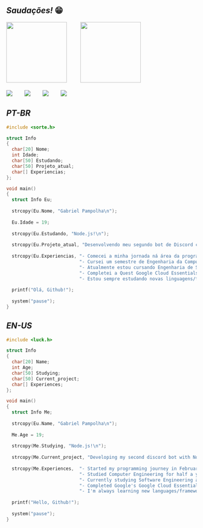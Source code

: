 ## ***Saudações!*** 😁
<div>
<img height="160em" src="https://github-readme-stats.vercel.app/api?username=pampolha&show_icons=true&theme=nord&include_all_commits=true&count_private=true"/>
&emsp;&emsp;
<img height="160em" src="https://github-readme-stats.vercel.app/api/top-langs/?username=pampolha&layout=compact&langs_count=16&theme=nord"/>
</div>

<div>
<br>
<a href="https://twitter.com/pampolhag"><img src="https://img.shields.io/badge/Twitter-black?style=for-the-badge&logo=twitter"></a>
&emsp;&emsp;<a href="mailto:contato.gabrielpampolha.com"><img src="https://img.shields.io/badge/Gmail-black?style=for-the-badge&logo=gmail"></a>
&emsp;&emsp;<a href="https://www.instagram.com/gpampolha/"><img src="https://img.shields.io/badge/Instagram-black?style=for-the-badge&logo=instagram"></a>
&emsp;&emsp;<img src="https://img.shields.io/badge/Discord-pampolha%230007-black?style=for-the-badge&logo=discord">
</div>

## *PT-BR*
```c
#include <sorte.h>

struct Info
{
  char[20] Nome;
  int Idade;
  char[50] Estudando;
  char[50] Projeto_atual;
  char[] Experiencias;
};

void main()
{
  struct Info Eu;
  
  strcopy(Eu.Nome, "Gabriel Pampolha\n");
  
  Eu.Idade = 19;
  
  strcopy(Eu.Estudando, "Node.js!\n");
  
  strcopy(Eu.Projeto_atual, "Desenvolvendo meu segundo bot de Discord com Node.js!\n");
  
  strcopy(Eu.Experiencias, "- Comecei a minha jornada ná área da programção em Fevereiro de 2021.\n"
                           "- Cursei um semestre de Engenharia da Computação, no qual aprendi e desenvolvi com C, Python e C#.\n"
                           "- Atualmente estou cursando Engenharia de Software na UNICESUMAR\n"
                           "- Completei a Quest Google Cloud Essentials do Google, e nela aprendi diversos conceitos em Cloud Engineering e aplicações do Kubernetes.\n"
                           "- Estou sempre estudando novas linguagens/frameworks por conta própria. Sou autodidata nas linguagens Rust e Javascript.\n");
                                                        
  printf("Olá, Github!");
  
  system("pause");
}
```

## *EN-US*
```c
#include <luck.h>

struct Info
{
  char[20] Name;
  int Age;
  char[50] Studying;
  char[50] Current_project;
  char[] Experiences;
};

void main()
{
  struct Info Me;
  
  strcopy(Eu.Name, "Gabriel Pampolha\n");
  
  Me.Age = 19;
  
  strcopy(Me.Studying, "Node.js!\n");
  
  strcopy(Me.Current_project, "Developing my second discord bot with Node.js!\n");
  
  strcopy(Me.Experiences,  "- Started my programming journey in February 2021.\n"
                           "- Studied Computer Engineering for half a year at CESUPA, there I learned and developed with C, Python and C#.\n"
                           "- Currently studying Software Engineering at UNICESUMAR.\n"
                           "- Completed Google's Google Cloud Essentials Quest, in which I learned many Cloud Engineering concepts and Kubernetes aplicattions.\n"
                           "- I'm always learning new languages/frameworks by myself. I'm self-taught in Rust and Javascript.\n");
                                                        
  printf("Hello, Github!");
  
  system("pause");
}
```

